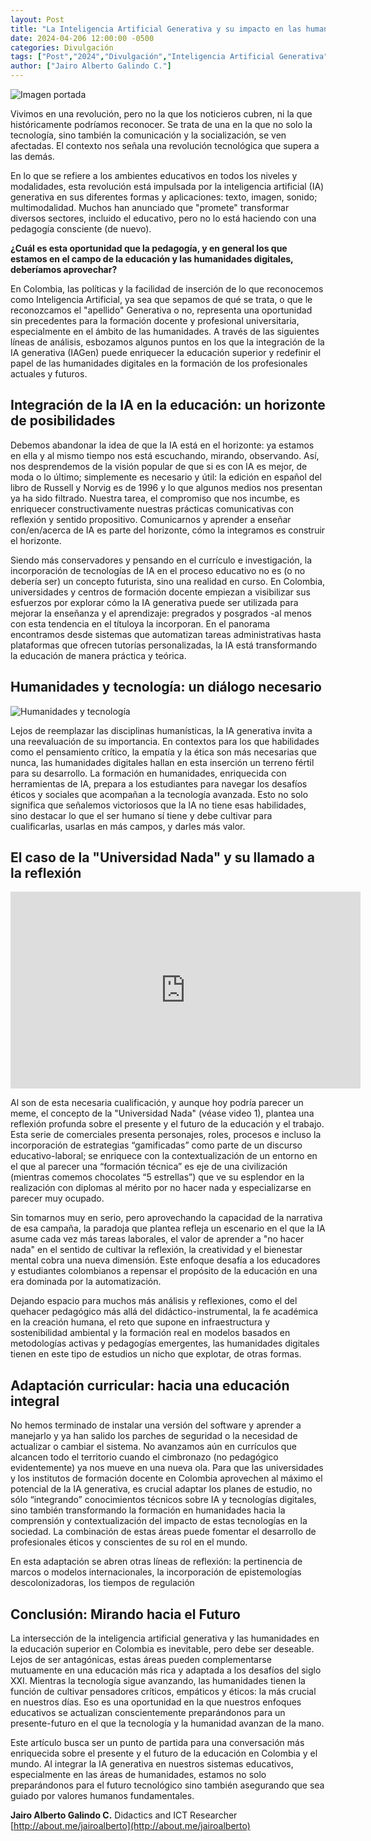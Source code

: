 ```yaml
---
layout: Post
title: "La Inteligencia Artificial Generativa y su impacto en las humanidades: una convergencia que la educación en Colombia debería aprovechar."
date: 2024-04-206 12:00:00 -0500
categories: Divulgación
tags: ["Post","2024","Divulgación","Inteligencia Artificial Generativa","Humanidades Digitales","Inteligencia Artificial"]  
author: ["Jairo Alberto Galindo C."]  
---
```


![Imagen portada](/assets/blog/portada_inteligencia_artificial_generativa.png) 

Vivimos en una revolución, pero no la que los noticieros cubren, ni la que históricamente podríamos reconocer. Se trata de una en la que no solo la tecnología, sino también la comunicación y la socialización, se ven afectadas. El contexto nos señala una revolución tecnológica que supera a las demás.

En lo que se refiere a los ambientes educativos en todos los niveles y modalidades, esta revolución está impulsada por la inteligencia artificial (IA) generativa en sus diferentes formas y aplicaciones: texto, imagen, sonido; multimodalidad. Muchos han anunciado que "promete" transformar diversos sectores, incluido el educativo, pero no lo está haciendo con una pedagogía consciente (de nuevo).

**¿Cuál es esta oportunidad que la pedagogía, y en general los que estamos en el campo de la educación y las humanidades digitales, deberíamos aprovechar?**

En Colombia, las políticas y la facilidad de inserción de lo que reconocemos como Inteligencia Artificial, ya sea que sepamos de qué se trata, o que le reconozcamos el "apellido" Generativa o no, representa una oportunidad sin precedentes para la formación docente y profesional universitaria, especialmente en el ámbito de las humanidades. A través de las siguientes líneas de análisis, esbozamos algunos puntos en los que la integración de la IA generativa (IAGen) puede enriquecer la educación superior y redefinir el papel de las humanidades digitales en la formación de los profesionales actuales y futuros.

## Integración de la IA en la educación: un horizonte de posibilidades

Debemos abandonar la idea de que la IA está en el horizonte: ya estamos en ella y al mismo tiempo nos está escuchando, mirando, observando. Así, nos desprendemos de la visión popular de que si es con IA es mejor, de moda o lo último; simplemente es necesario y útil: la edición en español del libro de Russell y Norvig es de 1996 y lo que algunos medios nos presentan ya ha sido filtrado. Nuestra tarea, el compromiso que nos incumbe, es enriquecer constructivamente nuestras prácticas comunicativas con reflexión y sentido propositivo. Comunicarnos y aprender a enseñar con/en/acerca de IA es parte del horizonte, cómo la integramos es construir el horizonte.

Siendo más conservadores y pensando en el currículo e investigación, la incorporación de tecnologías de IA en el proceso educativo no es (o no debería ser) un concepto futurista, sino una realidad en curso. En Colombia, universidades y centros de formación docente empiezan a visibilizar sus esfuerzos por explorar cómo la IA generativa puede ser utilizada para mejorar la enseñanza y el aprendizaje: pregrados y posgrados -al menos con esta tendencia en el títuloya la incorporan. En el panorama encontramos desde sistemas que automatizan tareas administrativas hasta plataformas que ofrecen tutorías personalizadas, la IA está transformando la educación de manera práctica y teórica.

## Humanidades y tecnología: un diálogo necesario

![Humanidades y tecnología](/assets/blog/imagen_2_inteligencia_artificial_generativa.png)

Lejos de reemplazar las disciplinas humanísticas, la IA generativa invita a una reevaluación de su importancia. En contextos para los que habilidades como el pensamiento crítico, la empatía y la ética son más necesarias que nunca, las humanidades digitales hallan en esta inserción un terreno fértil para su desarrollo. La formación en humanidades, enriquecida con herramientas de IA, prepara a los estudiantes para navegar los desafíos éticos y sociales que acompañan a la tecnología avanzada.
Esto no solo significa que señalemos victoriosos que la IA no tiene esas habilidades, sino destacar lo que el ser humano sí tiene y debe cultivar para cualificarlas, usarlas en más campos, y darles más valor.

## El caso de la "Universidad Nada" y su llamado a la reflexión

<iframe width="560" height="315" src="https://www.youtube.com/embed/0lhmKOR8Www?si=rR00Bh21orgxUNBx" title="YouTube video player" frameborder="0" allow="accelerometer; autoplay; clipboard-write; encrypted-media; gyroscope; picture-in-picture; web-share" referrerpolicy="strict-origin-when-cross-origin" allowfullscreen></iframe>

Al son de esta necesaria cualificación, y aunque hoy podría parecer un meme, el concepto de la "Universidad Nada" (véase video 1), plantea una reflexión profunda sobre el presente y el futuro de la educación y el trabajo. Esta serie de comerciales presenta personajes, roles, procesos e incluso la incorporación de estrategias “gamificadas” como parte de un discurso educativo-laboral; se enriquece con la contextualización de un entorno en el que al parecer una “formación técnica” es eje de una civilización (mientras comemos chocolates “5 estrellas”) que ve su esplendor en la realización con diplomas al mérito por no hacer nada y especializarse en parecer muy ocupado.

Sin tomarnos muy en serio, pero aprovechando la capacidad de la narrativa de esa campaña, la paradoja que plantea refleja un escenario en el que la IA asume cada vez más tareas laborales, el valor de aprender a "no hacer nada" en el sentido de cultivar la reflexión, la creatividad y el bienestar mental cobra una nueva dimensión. Este enfoque desafía a los educadores y estudiantes colombianos a repensar el propósito de la educación en una era dominada por la automatización.

Dejando espacio para muchos más análisis y reflexiones, como el del quehacer pedagógico más allá del didáctico-instrumental, la fe académica en la creación humana, el reto que supone en infraestructura y sostenibilidad ambiental y la formación real en modelos basados en metodologías activas y pedagogías emergentes, las humanidades digitales tienen en este tipo de estudios un nicho que explotar, de otras formas.

## Adaptación curricular: hacia una educación integral

No hemos terminado de instalar una versión del software y aprender a manejarlo y ya han salido los parches de seguridad o la necesidad de actualizar o cambiar el sistema. No avanzamos aún en currículos que alcancen todo el territorio cuando el cimbronazo (no pedagógico evidentemente) ya nos mueve en una nueva ola. Para que las universidades y los institutos de formación docente en Colombia aprovechen al máximo el potencial de la IA generativa, es crucial adaptar los planes de estudio, no sólo “integrando” conocimientos técnicos sobre IA y tecnologías digitales, sino también transformando la formación en humanidades hacia la comprensión y contextualización del impacto de estas tecnologías en la sociedad. La combinación de estas áreas puede fomentar el desarrollo de profesionales éticos y conscientes de su rol en el mundo.

En esta adaptación se abren otras líneas de reflexión: la pertinencia de marcos o modelos internacionales, la incorporación de epistemologías descolonizadoras, los tiempos de regulación

## Conclusión: Mirando hacia el Futuro

La intersección de la inteligencia artificial generativa y las humanidades en la educación superior en Colombia es inevitable, pero debe ser deseable. Lejos de ser antagónicas, estas áreas pueden complementarse mutuamente en una educación más rica y adaptada a los desafíos del siglo XXI. Mientras la tecnología sigue avanzando, las humanidades tienen la función de cultivar pensadores críticos, empáticos y éticos: la más crucial en nuestros días. Eso es una oportunidad en la que nuestros enfoques educativos se actualizan conscientemente preparándonos para un presente-futuro en el que la tecnología y la humanidad avanzan de la mano.

Este artículo busca ser un punto de partida para una conversación más enriquecida sobre el presente y el futuro de la educación en Colombia y el mundo. Al integrar la IA generativa en nuestros sistemas educativos, especialmente en las áreas de humanidades, estamos no solo preparándonos para el futuro tecnológico sino también asegurando que sea guiado por valores humanos fundamentales.

**Jairo Alberto Galindo C.**
Didactics and ICT Researcher
[http://about.me/jairoalberto](http://about.me/jairoalberto)